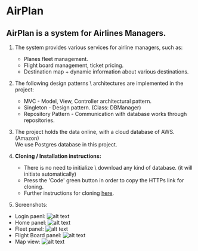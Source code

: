 # AirPlan

## AirPlan is a system for Airlines Managers.
1. The system provides various services for airline managers, such as:
   * Planes fleet management.
   * Flight board management, ticket pricing.
   * Destination map + dynamic information about various destinations.
   
2. The following design patterns \ architectures are implemented in the project:
   * MVC - Model, View, Controller architectural pattern.
   * Singleton - Design pattern. (Class: DBManager)
   * Repository Pattern - Communication with database works through repositories.
   
3. The project holds the data online, with a cloud database of AWS. (Amazon)  
     We use Postgres database in this project.
   
4. **Cloning / Installation instructions:**
   * There is no need to initialize \ download any kind of database. (it will initiate automatically)
   * Press the 'Code' green button in order to copy the HTTPs link for cloning.
   * Further instructions for cloning [here](https://docs.github.com/en/github/creating-cloning-and-archiving-repositories/cloning-a-repository#about-cloning-a-repository).
   
5. Screenshots:

  * Login paenl:
![alt text](https://github.com/Eyal17/AirPlan/blob/master/img/ScreenshotLogin.png?raw=true)
  * Home panel:
![alt text](https://github.com/Eyal17/AirPlan/blob/master/img/ScreenshotHome.png?raw=true)
  * Fleet panel:
![alt text](https://github.com/Eyal17/AirPlan/blob/master/img/ScreenshotFleet.png?raw=true)
  * Flight Board panel:
![alt text](https://github.com/Eyal17/AirPlan/blob/master/img/ScreenshotFlights.png?raw=true)
  * Map view:
![alt text](https://github.com/Eyal17/AirPlan/blob/master/img/ScreenshotMap.png?raw=true)
